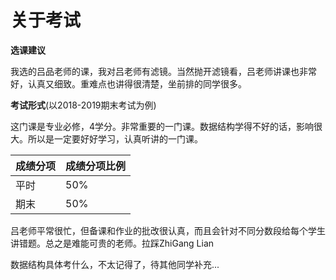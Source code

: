 # 关于考试

**选课建议**

我选的吕品老师的课，我对吕老师有滤镜。当然抛开滤镜看，吕老师讲课也非常好，认真又细致。重难点也讲得很清楚，坐前排的同学很多。

**考试形式**(以2018-2019期末考试为例)

这门课是专业必修，4学分。非常重要的一门课。数据结构学得不好的话，影响很大。所以是一定要好好学习，认真听讲的一门课。

| 成绩分项 | 成绩分项比例 |
| -------- | ------------ |
| 平时     | 50%          |
| 期末     | 50%          |

吕老师平常很忙，但备课和作业的批改很认真，而且会针对不同分数段给每个学生讲错题。总之是难能可贵的老师。拉踩ZhiGang Lian

数据结构具体考什么，不太记得了，待其他同学补充...
